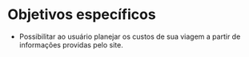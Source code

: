 Objetivos específicos
=====================
 * Possibilitar ao usuário planejar os custos de sua viagem a partir de
 informações providas pelo site.
